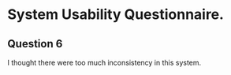 # System Usability Questionnaire.

## Question 6

I thought there were too much inconsistency in this system.

